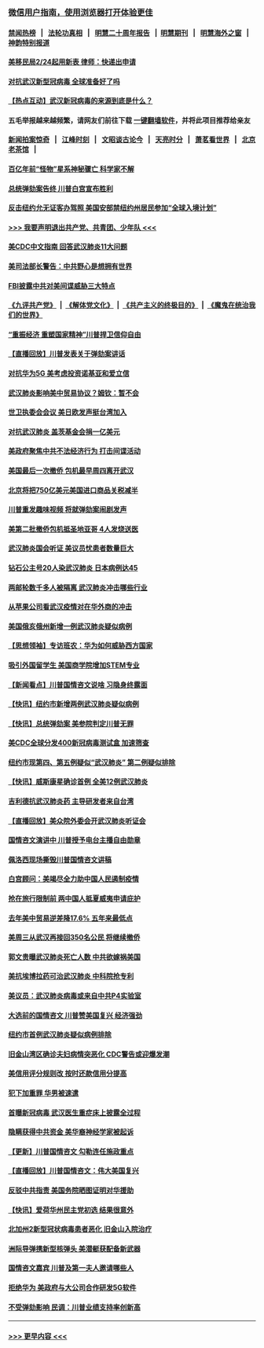 ### [微信用户指南，使用浏览器打开体验更佳](https://github.com/gfw-breaker/banned-news1/blob/master/indexes/wechat-guide.md?t=0)
#### [禁闻热榜](热点新闻.md?t=0)  &nbsp;&nbsp;|&nbsp;&nbsp; [法轮功真相](https://github.com/gfw-breaker/truth/blob/master/README.md?t=0) &nbsp;&nbsp;|&nbsp;&nbsp; [明慧二十周年报告](https://github.com/gfw-breaker/mh-reports/blob/master/README.md?t=0) &nbsp;&nbsp;|&nbsp;&nbsp;[明慧期刊](https://github.com/gfw-breaker/mh-qikan) &nbsp;&nbsp;|&nbsp;&nbsp; [明慧海外之窗](https://github.com/gfw-breaker/mh-news/blob/master/README.md?t=0) &nbsp;&nbsp;|&nbsp;&nbsp; [神韵特别报道](https://github.com/gfw-breaker/mh-news/blob/master/shenyun.md?t=0)
#### [美移民局2/24起用新表 律师：快递出申请](../pages/nsc412/n11848220.md?t=02070955) 
#### [对抗武汉新型冠病毒 全球准备好了吗](../pages/nsc412/n11850142.md?t=02070955) 
#### [【热点互动】武汉新冠病毒的来源到底是什么？](../pages/nsc412/n11849749.md?t=02070955) 
#### 五毛举报越来越频繁，请网友们前往下载 [一键翻墙软件](https://github.com/gfw-breaker/ssr-accounts)，并将此项目推荐给亲友
#### [新闻拍案惊奇](https://github.com/gfw-breaker/banned-news1/blob/master/pages/link4.md) &nbsp;&nbsp;|&nbsp;&nbsp; [江峰时刻](https://github.com/gfw-breaker/banned-news1/blob/master/pages/link4.md) &nbsp;&nbsp;|&nbsp;&nbsp; [文昭谈古论今](https://github.com/gfw-breaker/banned-news1/blob/master/pages/link4.md) &nbsp;&nbsp;|&nbsp;&nbsp; [天亮时分](https://github.com/gfw-breaker/banned-news1/blob/master/pages/link4.md) &nbsp;&nbsp;|&nbsp;&nbsp; [萧茗看世界](https://github.com/gfw-breaker/banned-news1/blob/master/pages/link4.md) &nbsp;&nbsp;|&nbsp;&nbsp; [北京老茶馆](https://github.com/gfw-breaker/banned-news1/blob/master/pages/link4.md) &nbsp;&nbsp;|&nbsp;&nbsp; 
#### [百亿年前“怪物”星系神秘骤亡 科学家不解](../pages/nsc412/n11849863.md?t=02070955) 
#### [总统弹劾案告终 川普白宫宣布胜利](../pages/nsc412/n11849985.md?t=02070955) 
#### [反击纽约允无证客办驾照  美国安部禁纽约州居民参加“全球入境计划”](../pages/nsc412/n11849828.md?t=02070955) 
#### [>>> 我要声明退出共产党、共青团、少年队 <<<](https://github.com/begood0513/goodnews/blob/master/quit/letter.md) 
#### [美CDC中文指南 回答武汉肺炎11大问题](../pages/nsc412/n11849703.md?t=02070955) 
#### [美司法部长警告：中共野心是想拥有世界](../pages/nsc412/n11849769.md?t=02070955) 
#### [FBI披露中共对美间谍威胁三大特点](../pages/nsc412/n11849700.md?t=02070955) 
#### [《九评共产党》](https://github.com/begood0513/9ping.md/blob/master/README.md) &nbsp;|&nbsp; [《解体党文化》](../../../../jtdwh.md/blob/master/README.md)  &nbsp;|&nbsp; [《共产主义的终极目的》](../../../../gczydzjmd.md/blob/master/README.md) &nbsp;|&nbsp; [《魔鬼在统治我们的世界》](../../../../mgztzwmdsj.md/blob/master/README.md) 
#### [“重振经济 重塑国家精神”川普捍卫信仰自由](../pages/nsc412/n11849641.md?t=02070955) 
#### [【直播回放】川普发表关于弹劾案讲话](../pages/nsc412/n11849472.md?t=02070955) 
#### [对抗华为5G 美考虑投资诺基亚和爱立信](../pages/nsc412/n11849510.md?t=02070955) 
#### [武汉肺炎影响美中贸易协议？姆钦：暂不会](../pages/nsc412/n11849497.md?t=02070955) 
#### [世卫执委会会议 美日欧发声挺台湾加入](../pages/nsc412/n11849433.md?t=02070955) 
#### [对抗武汉肺炎 盖茨基金会捐一亿美元](../pages/nsc412/n11848953.md?t=02070955) 
#### [美政府聚焦中共不法经济行为 打击间谍活动](../pages/nsc412/n11849322.md?t=02070955) 
#### [美国最后一次撤侨 包机最早周四离开武汉](../pages/nsc412/n11849395.md?t=02070955) 
#### [北京将把750亿美元美国进口商品关税减半](../pages/nsc412/n11848896.md?t=02070955) 
#### [川普重发趣味视频 将就弹劾案闹剧发声](../pages/nsc412/n11848715.md?t=02070955) 
#### [美第二批撤侨包机抵圣地亚哥 4人发烧送医](../pages/nsc412/n11847923.md?t=02070955) 
#### [武汉肺炎国会听证 美议员忧患者数量巨大](../pages/nsc412/n11844851.md?t=02070955) 
#### [钻石公主号20人染武汉肺炎 日本病例达45](../pages/nsc412/n11847823.md?t=02070955) 
#### [两邮轮数千多人被隔离 武汉肺炎冲击哪些行业](../pages/nsc412/n11847456.md?t=02070955) 
#### [从苹果公司看武汉疫情对在华外商的冲击](../pages/nsc412/n11847586.md?t=02070955) 
#### [美国俄亥俄州新增一例武汉肺炎疑似病例](../pages/nsc412/n11847714.md?t=02070955) 
#### [【思想领袖】专访班农：华为如何威胁西方国家](../pages/nsc412/n11847306.md?t=02070955) 
#### [吸引外国留学生 美国商学院增加STEM专业](../pages/nsc412/n11847417.md?t=02070955) 
#### [【新闻看点】川普国情咨文说啥 习隐身终露面](../pages/nsc412/n11847016.md?t=02070955) 
#### [【快讯】纽约市新增两例武汉肺炎疑似病例](../pages/nsc412/n11847250.md?t=02070955) 
#### [【快讯】总统弹劾案 美参院判定川普无罪](../pages/nsc412/n11847316.md?t=02070955) 
#### [美CDC全球分发400新冠病毒测试盒 加速筛查](../pages/nsc412/n11847260.md?t=02070955) 
#### [纽约市现第四、第五例疑似“武汉肺炎”   第二例疑似排除](../pages/nsc412/n11847332.md?t=02070955) 
#### [【快讯】威斯康星确诊首例 全美12例武汉肺炎](../pages/nsc412/n11847162.md?t=02070955) 
#### [吉利德抗武汉肺炎药 主导研发者来自台湾](../pages/nsc412/n11847064.md?t=02070955) 
#### [【直播回放】美众院外委会开武汉肺炎听证会](../pages/nsc412/n11846727.md?t=02070955) 
#### [国情咨文演讲中 川普授予电台主播自由勋章](../pages/nsc412/n11846815.md?t=02070955) 
#### [佩洛西现场撕毁川普国情咨文讲稿](../pages/nsc412/n11846724.md?t=02070955) 
#### [白宫顾问：美竭尽全力助中国人民遏制疫情](../pages/nsc412/n11846756.md?t=02070955) 
#### [抢在旅行限制前 两中国人抵夏威夷申请庇护](../pages/nsc412/n11846866.md?t=02070955) 
#### [去年美中贸易逆差降17.6% 五年来最低点](../pages/nsc412/n11846755.md?t=02070955) 
#### [美周三从武汉再接回350名公民 将继续撤侨](../pages/nsc412/n11846705.md?t=02070955) 
#### [郭文贵曝武汉肺炎死亡人数 中共欲嫁祸美国](../pages/nsc412/n11846240.md?t=02070955) 
#### [美抗埃博拉药可治武汉肺炎 中科院抢专利](../pages/nsc412/n11846409.md?t=02070955) 
#### [美议员：武汉肺炎病毒或来自中共P4实验室](../pages/nsc412/n11846043.md?t=02070955) 
#### [大选前的国情咨文 川普赞美国复兴 经济强劲](../pages/nsc412/n11845526.md?t=02070955) 
#### [纽约市首例武汉肺炎疑似病例排除](../pages/nsc412/n11844989.md?t=02070955) 
#### [旧金山湾区确诊夫妇病情突恶化 CDC警告或迎爆发潮](../pages/nsc412/n11845730.md?t=02070955) 
#### [美信用评分规则改  按时还款信用分提高](../pages/nsc412/n11845488.md?t=02070955) 
#### [犯下加重罪 华男被速遣](../pages/nsc412/n11845476.md?t=02070955) 
#### [首曝新冠病毒 武汉医生重症床上披露全过程](../pages/nsc412/n11845150.md?t=02070955) 
#### [隐瞒获得中共资金 美华裔神经学家被起诉](../pages/nsc412/n11844879.md?t=02070955) 
#### [【更新】川普国情咨文 勾勒连任施政重点](../pages/nsc412/n11845223.md?t=02070955) 
#### [【直播回放】川普国情咨文：伟大美国复兴](../pages/nsc412/n11842079.md?t=02070955) 
#### [反驳中共指责 美国务院晒图证明对华援助](../pages/nsc412/n11844859.md?t=02070955) 
#### [【快讯】爱荷华州民主党初选 结果很意外](../pages/nsc412/n11844878.md?t=02070955) 
#### [北加州2新型冠状病毒患者恶化 旧金山入院治疗](../pages/nsc412/n11844842.md?t=02070955) 
#### [洲际导弹携新型核弹头 美潜艇获配备新武器](../pages/nsc412/n11844680.md?t=02070955) 
#### [国情咨文嘉宾 川普及第一夫人邀请哪些人](../pages/nsc412/n11844712.md?t=02070955) 
#### [拒绝华为 美政府与大公司合作研发5G软件](../pages/nsc412/n11844625.md?t=02070955) 
#### [不受弹劾影响 民调：川普业绩支持率创新高](../pages/nsc412/n11844622.md?t=02070955) 

----
#### [ >>> 更早内容 <<< ](../indexes/nsc412-earlier.md)
